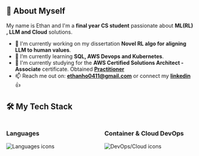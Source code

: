 ## 👋 About Myself

My name is Ethan and I'm a **final year CS student** passionate about **ML(RL) , LLM and Cloud** solutions.

- 🔭 I'm currently working on my dissertation  **Novel RL algo for aligning LLM to human values**.
- 🌱 I’m currently learning **SQL, AWS Devops and Kubernetes**.
- 👯 I'm currently studying for the **AWS Certified Solutions Architect - Associate** certificate. Obtained <a href="https://cp.certmetrics.com/amazon/en/public/verify/credential/fe187e22f6294d4e8c9f53611281c67c"> **Practitioner** </a>
- 📫 Reach me out on: **ethanho0411@gmail.com** or connect my <a href="https://linkedin.com/in/ethan-ho-zongyu/"> **linkedin** </a>👍
## 🛠️ My Tech Stack
<div style="display: flex;">
<div style="width: 50%; padding-right: 10px;">
  <h3>Languages</h3>
  <p>
    <img src="https://skillicons.dev/icons?i=py,java,sqlite,js,html,css,bash" alt="Languages icons" />
  </p>
</div>
<div style="width: 50%; padding-left: 10px;">
  <h3>Container & Cloud DevOps</h3>
  <p>
    <img src="https://skillicons.dev/icons?i=docker,aws,azure" alt="DevOps/Cloud icons" />
  </p>
</div>
</div>
